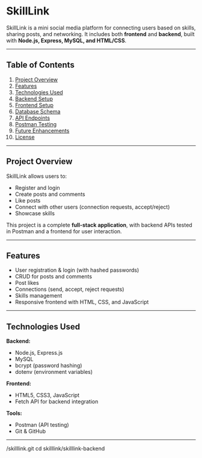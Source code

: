 # SkillLink

SkillLink is a mini social media platform for connecting users based on skills, sharing posts, and networking. It includes both **frontend** and **backend**, built with **Node.js, Express, MySQL, and HTML/CSS**.  

---

## **Table of Contents**

1. [Project Overview](#project-overview)  
2. [Features](#features)  
3. [Technologies Used](#technologies-used)  
4. [Backend Setup](#backend-setup)  
5. [Frontend Setup](#frontend-setup)  
6. [Database Schema](#database-schema)  
7. [API Endpoints](#api-endpoints)  
8. [Postman Testing](#postman-testing)  
9. [Future Enhancements](#future-enhancements)  
10. [License](#license)  

---

## **Project Overview**

SkillLink allows users to:  

- Register and login  
- Create posts and comments  
- Like posts  
- Connect with other users (connection requests, accept/reject)  
- Showcase skills  

This project is a complete **full-stack application**, with backend APIs tested in Postman and a frontend for user interaction.  

---

## **Features**

- User registration & login (with hashed passwords)  
- CRUD for posts and comments  
- Post likes  
- Connections (send, accept, reject requests)  
- Skills management  
- Responsive frontend with HTML, CSS, and JavaScript  

---

## **Technologies Used**

**Backend:**  
- Node.js, Express.js  
- MySQL  
- bcrypt (password hashing)  
- dotenv (environment variables)  

**Frontend:**  
- HTML5, CSS3, JavaScript  
- Fetch API for backend integration  

**Tools:**  
- Postman (API testing)  
- Git & GitHub  

---
/skilllink.git
cd skilllink/skilllink-backend
